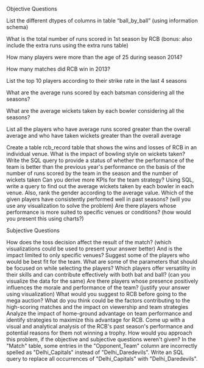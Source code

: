Objective Questions
 
List the different dtypes of columns in table “ball_by_ball” (using information schema)

What is the total number of runs scored in 1st season by RCB (bonus: also include the extra runs using the extra runs table)

How many players were more than the age of 25 during season 2014?

How many matches did RCB win in 2013? 

List the top 10 players according to their strike rate in the last 4 seasons

What are the average runs scored by each batsman considering all the seasons?

What are the average wickets taken by each bowler considering all the seasons?

List all the players who have average runs scored greater than the overall average and who have taken wickets greater than the overall average

Create a table rcb_record table that shows the wins and losses of RCB in an individual venue.
What is the impact of bowling style on wickets taken?
Write the SQL query to provide a status of whether the performance of the team is better than the previous year's performance on the basis of the number of runs scored by the team in the season and the number of wickets taken 
Can you derive more KPIs for the team strategy?
Using SQL, write a query to find out the average wickets taken by each bowler in each venue. Also, rank the gender according to the average value.
Which of the given players have consistently performed well in past seasons? (will you use any visualization to solve the problem)
Are there players whose performance is more suited to specific venues or conditions? (how would you present this using charts?) 



Subjective Questions

How does the toss decision affect the result of the match? (which visualizations could be used to present your answer better) And is the impact limited to only specific venues?
Suggest some of the players who would be best fit for the team.
What are some of the parameters that should be focused on while selecting the players?
Which players offer versatility in their skills and can contribute effectively with both bat and ball? (can you visualize the data for the same)
Are there players whose presence positively influences the morale and performance of the team? (justify your answer using visualization)
What would you suggest to RCB before going to the mega auction? 
What do you think could be the factors contributing to the high-scoring matches and the impact on viewership and team strategies
Analyze the impact of home-ground advantage on team performance and identify strategies to maximize this advantage for RCB.
Come up with a visual and analytical analysis of the RCB's past season's performance and potential reasons for them not winning a trophy.
How would you approach this problem, if the objective and subjective questions weren't given?
In the "Match" table, some entries in the "Opponent_Team" column are incorrectly spelled as "Delhi_Capitals" instead of "Delhi_Daredevils". Write an SQL query to replace all occurrences of "Delhi_Capitals" with "Delhi_Daredevils".
